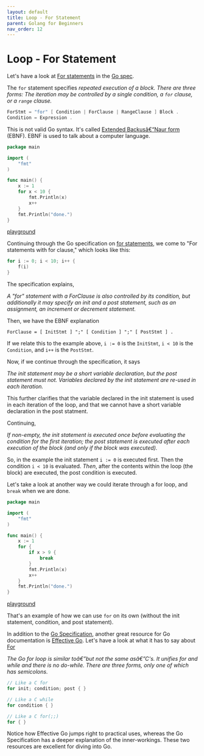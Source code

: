 ```yaml
---
layout: default
title: Loop - For Statement
parent: Golang for Beginners
nav_order: 12
---
```


#  Loop - For Statement

Let's have a look at [For statements](https://golang.org/ref/spec#For_statements) in the [Go spec](https://golang.org/ref/spec).

The `for` statement specifies _repeated execution of a block. There are three forms: The iteration may be controlled by a single condition, a `for` clause, or a `range` clause._

```go
ForStmt = "for" [ Condition | ForClause | RangeClause ] Block .
Condition = Expression .
```

This is not valid Go syntax. It's called [Extended Backusâ€“Naur form](https://en.wikipedia.org/wiki/Extended_Backus%E2%80%93Naur_form) (EBNF). EBNF is used to talk about a computer language.

```go
package main

import (
	"fmt"
)

func main() {
	x := 1
	for x < 10 {
		fmt.Println(x)
		x++
	}
	fmt.Println("done.")
}
```

[playground](https://play.golang.org/p/f4L-KA59yQ)

Continuing through the Go specification on [for statements](https://golang.org/ref/spec#For_statements), we come to "For statements with for clause," which looks like this:

```go
for i := 0; i < 10; i++ {
	f(i)
}
```

The specification explains,

_A "for" statement with a ForClause is also controlled by its condition, but additionally it may specify an init and a post statement, such as an assignment, an increment or decrement statement._

Then, we have the EBNF explanation

```
ForClause = [ InitStmt ] ";" [ Condition ] ";" [ PostStmt ] .
```

If we relate this to the example above, `i := 0` is the `InitStmt`, `i < 10` is the `Condition`, and `i++` is the `PostStmt`.

Now, if we continue through the specification, it says

_The init statement may be a short variable declaration, but the post statement must not. Variables declared by the init statement are re-used in each iteration._

This further clarifies that the variable declared in the init statement is used in each iteration of the loop, and that we cannot have a short variable declaration in the post statment.

Continuing,

_If non-empty, the init statement is executed once before evaluating the condition for the first iteration; the post statement is executed after each execution of the block (and only if the block was executed)._

So, in the example the init statement `i := 0` is executed first. Then the condition `i < 10` is evaluated. _Then_, after the contents within the loop (the block) are executed, the post condition is executed.

Let's take a look at another way we could iterate through a for loop, and `break` when we are done.

```go
package main

import (
	"fmt"
)

func main() {
	x := 1
	for {
		if x > 9 {
			break
		}
		fmt.Println(x)
		x++
	}
	fmt.Println("done.")
}
```
[playground](https://play.golang.org/p/egX34wR3wX)

That's an example of how we can use `for` on its own (without the init statement, condition, and post statement).

In addition to the [Go Specification](https://golang.org/ref/spec), another great resource for Go documentation is [Effective Go](https://golang.org/doc/effective_go.html). Let's have a look at what it has to say about [For](https://golang.org/doc/effective_go.html#for)

_The Go for loop is similar toâ€”but not the same asâ€”C's. It unifies for and while and there is no do-while. There are three forms, only one of which has semicolons._

```go
// Like a C for
for init; condition; post { }

// Like a C while
for condition { }

// Like a C for(;;)
for { }
```
Notice how Effective Go jumps right to practical uses, whereas the Go Specification has a deeper explanation of the inner-workings. These two resources are excellent for diving into Go.
